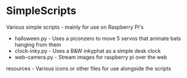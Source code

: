 # SimpleScripts
Various simple scripts - mainly for use on Raspberry Pi's

* halloween.py - Uses a piconzero to move 5 servos that animate bats hanging from them
* clock-inky.py - Uses a B&W inkyphat as a simple desk clock
* web-camera.py - Stream images for raspberry pi over the web

resources - Various icons or other files for use alongside the scripts
